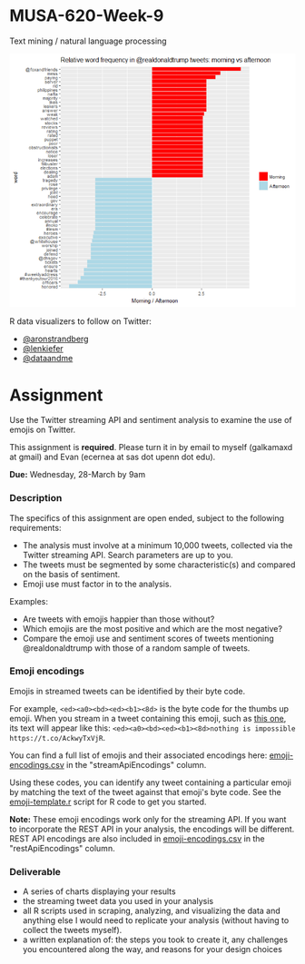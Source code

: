 # MUSA-620-Week-9
Text mining / natural language processing

![trump tweets relative word frequency](https://github.com/MUSA-620-Spring-2018/MUSA-620-Week-9/blob/master/realdonaldtrump-relative-word-frequency.png "trump tweets relative word frequency")

R data visualizers to follow on Twitter:
* [@aronstrandberg](https://twitter.com/aronstrandberg)
* [@lenkiefer](https://twitter.com/lenkiefer)
* [@dataandme](https://twitter.com/dataandme)




# Assignment <a id="assignment"></a>

Use the Twitter streaming API and sentiment analysis to examine the use of emojis on Twitter.

This assignment is **required**. Please turn it in by email to myself (galkamaxd at gmail) and Evan (ecernea at sas dot upenn dot edu).

**Due:** Wednesday, 28-March by 9am

### Description

The specifics of this assignment are open ended, subject to the following requirements:

* The analysis must involve at a minimum 10,000 tweets, collected via the Twitter streaming API. Search parameters are up to you.
* The tweets must be segmented by some characteristic(s) and compared on the basis of sentiment.
* Emoji use must factor in to the analysis.

Examples:

* Are tweets with emojis happier than those without?
* Which emojis are the most positive and which are the most negative?
* Compare the emoji use and sentiment scores of tweets mentioning @realdonaldtrump with those of a random sample of tweets.

### Emoji encodings

Emojis in streamed tweets can be identified by their byte code.

For example, `<ed><a0><bd><ed><b1><8d>` is the byte code for the thumbs up emoji. When you stream in a tweet containing this emoji, such as [this one](https://twitter.com/TheWWEWolfe/status/976187950252863491), its text will appear like this: `<ed><a0><bd><ed><b1><8d>nothing is impossible https://t.co/AckwyTxVjR`.

You can find a full list of emojis and their associated encodings here: [emoji-encodings.csv](https://github.com/MUSA-620-Spring-2018/MUSA-620-Week-9/blob/master/emoji-encodings.csv) in the "streamApiEncodings" column.

Using these codes, you can identify any tweet containing a particular emoji by matching the text of the tweet against that emoji's byte code. See the [emoji-template.r](https://github.com/MUSA-620-Spring-2018/MUSA-620-Week-9/blob/master/emoji-template.r) script for R code to get you started.

**Note:** These emoji encodings work only for the streaming API. If you want to incorporate the REST API in your analysis, the encodings will be different. REST API encodings are also included in [emoji-encodings.csv](https://github.com/MUSA-620-Spring-2018/MUSA-620-Week-9/blob/master/emoji-encodings.csv) in the "restApiEncodings" column.

### Deliverable

- A series of charts displaying your results
- the streaming tweet data you used in your analysis
- all R scripts used in scraping, analyzing, and visualizing the data and anything else I would need to replicate your analysis (without having to collect the tweets myself).
- a written explanation of: the steps you took to create it, any challenges you encountered along the way, and reasons for your design choices

